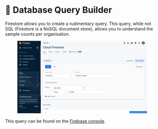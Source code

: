 # 💾 Database Query Builder

Firestore allows you to create a rudimentary query. This query, while not SQL (Firestore is a NoSQL document store), allows you to understand the sample counts per organisation.

<figure><img src="../../.gitbook/assets/sample_query.png" alt=""><figcaption></figcaption></figure>

This query can be found on the [Firebase console](https://firebase.corp.google.com/u/0/project/timberid-prd/firestore/data/\~2Fnew\_users\~2FQDsqoCZ3bFWvwhqxrydFAKkOQkY2?view=query-view\&scopeType=collection\&scopeName=%2Ftrusted\_samples\&query=2%7CCOU%7CWH%7C1%7C8%2Forg\_name%7CEQ%7CSTR%7C6%2FGoogle).
